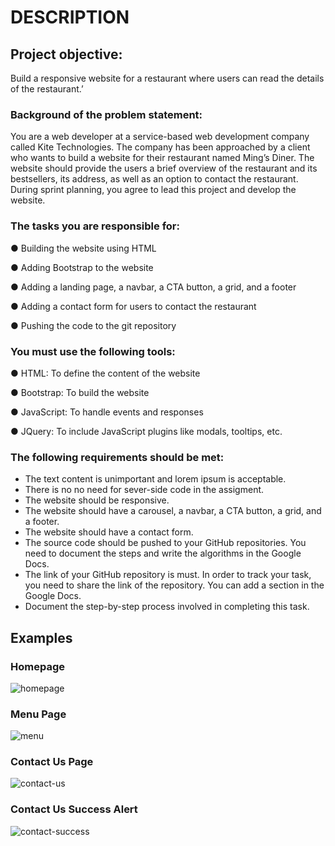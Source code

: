 # DESCRIPTION

## Project objective:

Build a responsive website for a restaurant where users can read the details of the restaurant.’

### Background of the problem statement:

You are a web developer at a service-based web development company called Kite Technologies. The company has been approached by a client who wants to build a website for their restaurant named Ming’s Diner. The website should provide the users a brief overview of the restaurant and its bestsellers, its address, as well as an option to contact the restaurant. During sprint planning, you agree to lead this project and develop the website.

### The tasks you are responsible for:

● Building the website using HTML

● Adding Bootstrap to the website

● Adding a landing page, a navbar, a CTA button, a grid, and a footer

● Adding a contact form for users to contact the restaurant

● Pushing the code to the git repository

### You must use the following tools:

● HTML: To define the content of the website

● Bootstrap: To build the website

● JavaScript: To handle events and responses

● JQuery: To include JavaScript plugins like modals, tooltips, etc.

### The following requirements should be met:

- The text content is unimportant and lorem ipsum is acceptable.
- There is no no need for sever-side code in the assigment.
- The website should be responsive.
- The website should have a carousel, a navbar, a CTA button, a grid, and a footer.
- The website should have a contact form.
- The source code should be pushed to your GitHub repositories. You need to document the steps and write the algorithms in the Google Docs.
- The link of your GitHub repository is must. In order to track your task, you need to share the link of the repository. You can add a section in the Google Docs.
- Document the step-by-step process involved in completing this task.

## Examples

### Homepage

![homepage](https://user-images.githubusercontent.com/58124052/109329779-9d672000-7820-11eb-8f54-64546200831b.png)

### Menu Page

![menu](https://user-images.githubusercontent.com/58124052/109329781-9dffb680-7820-11eb-8fd9-bf112ef00f5a.png)

### Contact Us Page

![contact-us](https://user-images.githubusercontent.com/58124052/109329782-9dffb680-7820-11eb-8dc9-ef97d07b6df4.png)

### Contact Us Success Alert

![contact-success](https://user-images.githubusercontent.com/58124052/109329784-9dffb680-7820-11eb-848f-c69af470b42a.png)
